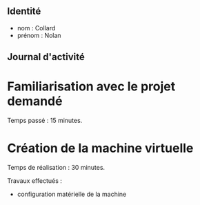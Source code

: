 ## Identité
- nom : Collard
- prénom : Nolan

## Journal d'activité
# Familiarisation avec le projet demandé
Temps passé : 15 minutes.

# Création de la machine virtuelle
Temps de réalisation : 30 minutes.

Travaux effectués :
- configuration matérielle de la machine
